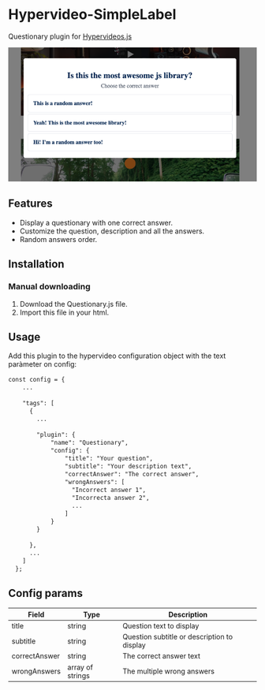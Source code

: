 # Hypervideo-SimpleLabel
Questionary plugin for [Hypervideos.js](https://github.com/Aleix88/Hypervideos)
<div>
    <img src="https://github.com/Aleix88/Hypervideo-Questionary/blob/main/questionary.png?raw=true">
</div>

## Features
- Display a questionary with one correct answer.
- Customize the question, description and all the answers.
- Random answers order.

## Installation
### Manual downloading
1. Download the Questionary.js file.
2. Import this file in your html.

## Usage
Add this plugin to the hypervideo configuration object with the text paràmeter on config:

    const config = {
        ...

        "tags": [
          {
            ...

            "plugin": {
                "name": "Questionary",
                "config": {
                    "title": "Your question",
                    "subtitle": "Your description text",
                    "correctAnswer": "The correct answer",
                    "wrongAnswers": [
                      "Incorrect answer 1",
                      "Incorrecta answer 2", 
                      ...
                    ]
                }
            }

          }, 
          ...
        ]
      };

## Config params

| Field | Type | Description |
| ------------- | ------------- | ------------- |
| title | string | Question text to display |
| subtitle | string | Question subtitle or description to display |
| correctAnswer | string | The correct answer text |
| wrongAnswers | array of strings | The multiple wrong answers |